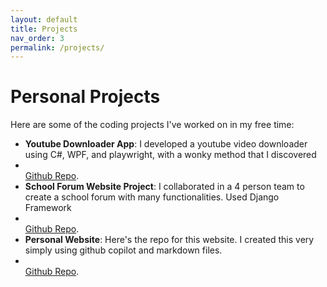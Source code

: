 ```yaml
---
layout: default
title: Projects
nav_order: 3
permalink: /projects/
---
```


# Personal Projects

Here are some of the coding projects I've worked on in my free time:

- **Youtube Downloader App**: I developed a youtube video downloader using C#, WPF, and playwright, with a wonky method that I discovered
- <br> [Github Repo]([https://github.com/pickles33](https://github.com/pickles33/YDC)).
- **School Forum Website Project**: I collaborated in a 4 person team to create a school forum with many functionalities. Used Django Framework
- <br> [Github Repo](https://github.com/WilsonMarquis/CareerManagementSystem).
- **Personal Website**: Here's the repo for this website. I created this very simply using github copilot and markdown files.
- <br> [Github Repo](https://github.com/pickles33/PersonalWebsite).
  
